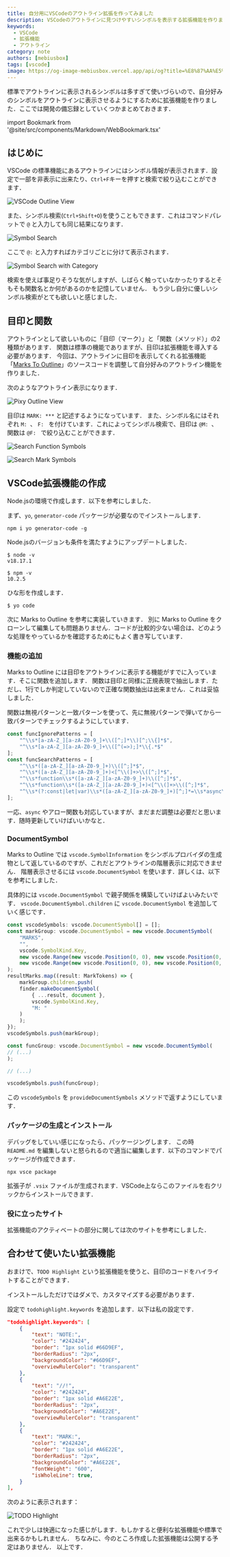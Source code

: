 ```yaml
---
title: 自分用にVSCodeのアウトライン拡張を作ってみました
description: VSCodeのアウトラインに見つけやすいシンボルを表示する拡張機能を作りました
keywords:
  - VSCode
  - 拡張機能
  - アウトライン
category: note
authors: [mebiusbox]
tags: [vscode]
image: https://og-image-mebiusbox.vercel.app/api/og?title=%E8%87%AA%E5%88%86%E7%94%A8%E3%81%ABVSCode%E3%81%AE%E3%82%A2%E3%82%A6%E3%83%88%E3%83%A9%E3%82%A4%E3%83%B3%E6%8B%A1%E5%BC%B5%E3%82%92%E4%BD%9C%E3%81%A3%E3%81%A6%E3%81%BF%E3%81%BE%E3%81%97%E3%81%9F&subtitle=VSCode%E3%81%AE%E3%82%A2%E3%82%A6%E3%83%88%E3%83%A9%E3%82%A4%E3%83%B3%E3%81%AB%E8%A6%8B%E3%81%A4%E3%81%91%E3%82%84%E3%81%99%E3%81%84%E3%82%B7%E3%83%B3%E3%83%9C%E3%83%AB%E3%82%92%E8%A1%A8%E7%A4%BA%E3%81%99%E3%82%8B%E6%8B%A1%E5%BC%B5%E6%A9%9F%E8%83%BD%E3%82%92%E4%BD%9C%E3%82%8A%E3%81%BE%E3%81%97%E3%81%9F&date=2023%2F12%2F13&tags=vscode
---
```


標準でアウトラインに表示されるシンボルは多すぎて使いづらいので、自分好みのシンボルをアウトラインに表示させるようにするために拡張機能を作りました．ここでは開発の備忘録としていくつかまとめておきます．

<!-- truncate -->

import Bookmark from '@site/src/components/Markdown/WebBookmark.tsx'

## はじめに

VSCode の標準機能にあるアウトラインにはシンボル情報が表示されます．設定で一部を非表示に出来たり、`Ctrl+F`キーを押すと検索で絞り込むことができます．

![VSCode Outline View](/img/post/2023-12-13-vscode-pixy-notion-231213153911.png)

また、シンボル検索(`Ctrl+Shift+O`)を使うこともできます．これはコマンドパレットで `@` と入力しても同じ結果になります．

![Symbol Search](/img/post/2023-12-13-vscode-pixy-notion-231213165821.png)

ここで `@:` と入力すればカテゴリごとに分けて表示されます．

![Symbol Search with Category](/img/post/2023-12-13-vscode-pixy-notion-231213165920.png)

検索を使えば事足りそうな気がしますが、しばらく触っていなかったりするとそもそも関数名とか何があるのかを記憶していません．
もう少し自分に優しいシンボル検索がとても欲しいと感じました．


## 目印と関数

アウトラインとして欲しいものに「目印（マーク）」と「関数（メソッド）」の2種類があります．
関数は標準の機能でありますが、目印は拡張機能を導入する必要があります．
今回は、アウトラインに目印を表示してくれる拡張機能「[Marks To Outline](https://marketplace.visualstudio.com/items?itemName=roabramov.marks-to-outline)」のソースコードを調整して自分好みのアウトライン機能を作りました．

<Bookmark name="Marks to outline" url="https://marketplace.visualstudio.com/items?itemName=roabramov.marks-to-outline" description="Adds MARKS symbols to outline view" />

次のようなアウトライン表示になります．

![Pixy Outline View](/img/post/2023-12-13-vscode-pixy-notion-231213170838.png)

目印は `MARK: ***` と記述するようになっています．
また、シンボル名にはそれぞれ `M: `、 `F: ` を付けています．これによってシンボル検索で、目印は `@M: `、関数は `@F: ` で絞り込むことができます．

![Search Function Symbols](/img/post/2023-12-13-vscode-pixy-notion-231213172106.png)

![Search Mark Symbols](/img/post/2023-12-13-vscode-pixy-notion-231213172155.png)


## VSCode拡張機能の作成

Node.jsの環境で作成します．以下を参考にしました．

<Bookmark name="VSCode Extensions(拡張機能) 自作入門 〜VSCodeにおみくじ機能を追加する〜" url="https://qiita.com/HelloRusk/items/073b58c1605de224e67e" description="VSCode Extensions(拡張機能) 自作入門 〜VSCodeにおみくじ機能を追加する〜" />

まず、`yo`, `generator-code` パッケージが必要なのでインストールします．

```
npm i yo generator-code -g
```

Node.jsのバージョンも条件を満たすようにアップデートしました．

```
$ node -v
v18.17.1

$ npm -v
10.2.5
```

ひな形を作成します．

```
$ yo code
```

次に Marks to Outline を参考に実装していきます．
別に Marks to Outline をクローンして編集しても問題ありません．コードが比較的少ない場合は、どのような処理をやっているかを確認するためにもよく書き写しています．


### 機能の追加

Marks to Outline には目印をアウトラインに表示する機能がすでに入っています．そこに関数を追加します．
関数は目印と同様に正規表現で抽出します．ただし、1行でしか判定していないので正確な関数抽出は出来ません．これは妥協しました．

関数は無視パターンと一致パターンを使って、先に無視パターンで弾いてから一致パターンでチェックするようにしています．

```javascript
const funcIgnorePatterns = [
    "^\\s*[a-zA-Z_][a-zA-Z0-9_]+\\([^;]*\\)[^;\\{]*$",
    "^\\s*[a-zA-Z_][a-zA-Z0-9_]+\\([^(=>);]*\\{.*$"
];
const funcSearchPatterns = [
    "^\\s*([a-zA-Z_][a-zA-Z0-9_]+)\\([^;]*$",
    "^\\s*([a-zA-Z_][a-zA-Z0-9_]+)<[^\\(]+>\\([^;]*$",
    "^\\s*function\\s*([a-zA-Z_][a-zA-Z0-9_]+)\\([^;]*$",
    "^\\s*function\\s*([a-zA-Z_][a-zA-Z0-9_]+)<[^\\(]+>\\([^;]*$",
    "^\\s*(?:const|let|var)\\s*([a-zA-Z_][a-zA-Z0-9_]+)[^;]*=\\s*async\\s*\\([^;]*$",
];
```

一応、`async` やアロー関数も対応していますが、まだまだ調整は必要だと思います．随時更新していけばいいかなと．


### DocumentSymbol

Marks to Outline では `vscode.SymbolInformation` をシンボルプロバイダの生成物として返しているのですが、これだとアウトラインの階層表示に対応できません．
階層表示させるには `vscode.DocumentSymbol` を使います．詳しくは、以下を参考にしました．

<Bookmark name="VS Code拡張API - DocumentSymbolProvider" url="https://qiita.com/PrsPrsBK/items/d71b13e733f3bbacf8b5" description="" />

具体的には `vscode.DocumentSymbol` で親子関係を構築していけばよいみたいです． `vscode.DocumentSymbol.children` に `vscode.DocumentSymbol` を追加していく感じです．

```typescript
const vscodeSymbols: vscode.DocumentSymbol[] = [];
const markGroup: vscode.DocumentSymbol = new vscode.DocumentSymbol(
    "MARKS",
    "",
    vscode.SymbolKind.Key,
    new vscode.Range(new vscode.Position(0, 0), new vscode.Position(0, 10)),
    new vscode.Range(new vscode.Position(0, 0), new vscode.Position(0, 10))
);
resultMarks.map((result: MarkTokens) => {
    markGroup.children.push(
    finder.makeDocumentSymbol(
        { ...result, document },
        vscode.SymbolKind.Key,
        "M: "
    )
    );
});
vscodeSymbols.push(markGroup);

const funcGroup: vscode.DocumentSymbol = new vscode.DocumentSymbol(
// (...)
);

// (...)

vscodeSymbols.push(funcGroup);
```

この `vscodeSymbols` を `provideDocumentSymbols` メソッドで返すようにしています．


### パッケージの生成とインストール

デバッグをしていい感じになったら、パッケージングします．
この時 `README.md` を編集しないと怒られるので適当に編集します．以下のコマンドでパッケージが作成できます．

```
npx vsce package
```

拡張子が `.vsix` ファイルが生成されます．VSCode上ならこのファイルを右クリックからインストールできます．


### 役に立ったサイト

拡張機能のアクティベートの部分に関しては次のサイトを参考にしました．

<Bookmark name="Visual Studio Code 拡張機能のアクティベート activationEvents" url="https://clickan.click/activation-events/" description="" />


## 合わせて使いたい拡張機能

おまけで、`TODO Highlight` という拡張機能を使うと、目印のコードをハイライトすることができます．

<Bookmark name="TODO Highlight" url="https://marketplace.visualstudio.com/items?itemName=wayou.vscode-todo-highlight" description="highlight TODOs, FIXMEs, and any keywords, annotations..." />

インストールしただけではダメで、カスタマイズする必要があります．

設定で `todohighlight.keywords` を追加します．以下は私の設定です．

```json
"todohighlight.keywords": [
    {
        "text": "NOTE:",
        "color": "#242424",
        "border": "1px solid #66D9EF",
        "borderRadius": "2px",
        "backgroundColor": "#66D9EF",
        "overviewRulerColor": "transparent"
    },
    {
        "text": "//!",
        "color": "#242424",
        "border": "1px solid #A6E22E",
        "borderRadius": "2px",
        "backgroundColor": "#A6E22E",
        "overviewRulerColor": "transparent"
    },
    {
        "text": "MARK:",
        "color": "#242424",
        "border": "1px solid #A6E22E",
        "borderRadius": "2px",
        "backgroundColor": "#A6E22E",
        "fontWeight": "600",
        "isWholeLine": true,
    }
],
```

次のように表示されます：

![TODO Highlight](/img/post/2023-12-13-vscode-pixy-notion-231213180211.png)


これで少しは快適になった感じがします．もしかすると便利な拡張機能や標準で出来るかもしれません．
ちなみに、今のところ作成した拡張機能は公開する予定はありません．
以上です．
